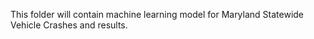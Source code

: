 This folder will contain machine learning model for Maryland Statewide Vehicle Crashes and results.
